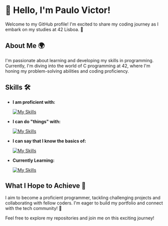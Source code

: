 # 👋 Hello, I'm Paulo Victor!

Welcome to my GitHub profile! I'm excited to share my coding journey as I embark on my studies at 42 Lisboa. 🌟

## About Me 🌍

I'm passionate about learning and developing my skills in programming. Currently, I'm diving into the world of C programming at 42, where I'm honing my problem-solving abilities and coding proficiency. 

## Skills 🛠️

- **I am proficient with:**

  [![My Skills](https://skillicons.dev/icons?i=c,git,vscode,linux)](https://skillicons.dev)

- **I can do "things" with:**
  
  [![My Skills](https://skillicons.dev/icons?i=js,html,css)](https://skillicons.dev)

- **I can say that I know the basics of:**

  [![My Skills](https://skillicons.dev/icons?i=react,ts,mysql,docker)](https://skillicons.dev)
  
- **Currently Learning:**
  
  [![My Skills](https://skillicons.dev/icons?i=cpp,py)](https://skillicons.dev)

## What I Hope to Achieve 🎯

I aim to become a proficient programmer, tackling challenging projects and collaborating with fellow coders. I'm eager to build my portfolio and connect with the tech community! 🤝

Feel free to explore my repositories and join me on this exciting journey!

